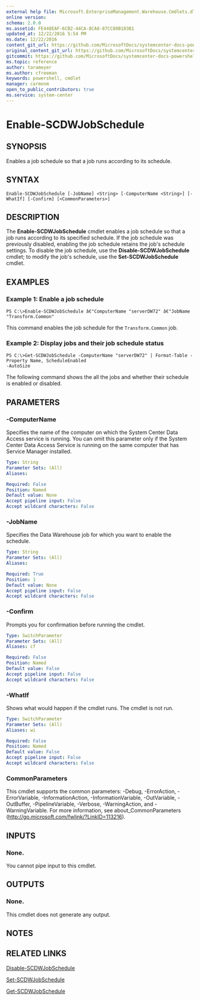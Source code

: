 ```yaml
---
external help file: Microsoft.EnterpriseManagement.Warehouse.Cmdlets.dll-Help.xml
online version: 
schema: 2.0.0
ms.assetid: FE448EAF-6CB2-44CA-8CA8-87CC80B103B1
updated_at: 12/22/2016 5:54 PM
ms.date: 12/22/2016
content_git_url: https://github.com/MicrosoftDocs/systemcenter-docs-powershell/blob/master/systemcenter-cmdlets/SystemCenter2016/ServiceManagerDataWarehouse/vlatest/Enable-SCDWJobSchedule.md
original_content_git_url: https://github.com/MicrosoftDocs/systemcenter-docs-powershell/blob/master/systemcenter-cmdlets/SystemCenter2016/ServiceManagerDataWarehouse/vlatest/Enable-SCDWJobSchedule.md
gitcommit: https://github.com/MicrosoftDocs/systemcenter-docs-powershell/blob/17c3a51bd892aad46c731d9f381f0704b4815004/systemcenter-cmdlets/SystemCenter2016/ServiceManagerDataWarehouse/vlatest/Enable-SCDWJobSchedule.md
ms.topic: reference
author: tarameyer
ms.author: cfreeman
keywords: powershell, cmdlet
manager: carmonm
open_to_public_contributors: true
ms.service: system-center
---
```


# Enable-SCDWJobSchedule

## SYNOPSIS
Enables a job schedule so that a job runs according to its schedule.

## SYNTAX

```
Enable-SCDWJobSchedule [-JobName] <String> [-ComputerName <String>] [-WhatIf] [-Confirm] [<CommonParameters>]
```

## DESCRIPTION
The **Enable-SCDWJobSchedule** cmdlet enables a job schedule so that a job runs according to its specified schedule.
If the job schedule was previously disabled, enabling the job schedule retains the job's schedule settings.
To disable the job schedule, use the **Disable-SCDWJobSchedule** cmdlet; to modify the job's schedule, use the **Set-SCDWJobSchedule** cmdlet.

## EXAMPLES

### Example 1: Enable a job schedule
```
PS C:\>Enable-SCDWJobSchedule â€"ComputerName "serverDW72" â€"JobName "Transform.Common"
```

This command enables the job schedule for the `Transform.Common` job.

### Example 2: Display jobs and their job schedule status
```
PS C:\>Get-SCDWJobSchedule -ComputerName "serverDW72" | Format-Table -Property Name, ScheduleEnabled
-AutoSize
```

The following command shows the all the jobs and whether their schedule is enabled or disabled.

## PARAMETERS

### -ComputerName
Specifies the name of the computer on which the System Center Data Access service is running.
You can omit this parameter only if the System Center Data Access Service is running on the same computer that has Service Manager installed.

```yaml
Type: String
Parameter Sets: (All)
Aliases: 

Required: False
Position: Named
Default value: None
Accept pipeline input: False
Accept wildcard characters: False
```

### -JobName
Specifies the Data Warehouse job for which you want to enable the schedule.

```yaml
Type: String
Parameter Sets: (All)
Aliases: 

Required: True
Position: 1
Default value: None
Accept pipeline input: False
Accept wildcard characters: False
```

### -Confirm
Prompts you for confirmation before running the cmdlet.

```yaml
Type: SwitchParameter
Parameter Sets: (All)
Aliases: cf

Required: False
Position: Named
Default value: False
Accept pipeline input: False
Accept wildcard characters: False
```

### -WhatIf
Shows what would happen if the cmdlet runs.
The cmdlet is not run.

```yaml
Type: SwitchParameter
Parameter Sets: (All)
Aliases: wi

Required: False
Position: Named
Default value: False
Accept pipeline input: False
Accept wildcard characters: False
```

### CommonParameters
This cmdlet supports the common parameters: -Debug, -ErrorAction, -ErrorVariable, -InformationAction, -InformationVariable, -OutVariable, -OutBuffer, -PipelineVariable, -Verbose, -WarningAction, and -WarningVariable. For more information, see about_CommonParameters (http://go.microsoft.com/fwlink/?LinkID=113216).

## INPUTS

### None.
You cannot pipe input to this cmdlet.

## OUTPUTS

### None.
This cmdlet does not generate any output.

## NOTES

## RELATED LINKS

[Disable-SCDWJobSchedule](xref:SystemCenter2016/ServiceManagerDataWarehouse/vlatest/Disable-SCDWJobSchedule.md)

[Set-SCDWJobSchedule](xref:SystemCenter2016/ServiceManagerDataWarehouse/vlatest/Set-SCDWJobSchedule.md)

[Get-SCDWJobSchedule](xref:SystemCenter2016/ServiceManagerDataWarehouse/vlatest/Get-SCDWJobSchedule.md)

